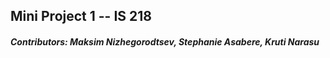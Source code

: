 ## Mini Project 1 -- IS 218

##### Contributors: Maksim Nizhegorodtsev, Stephanie Asabere, Kruti Narasu

